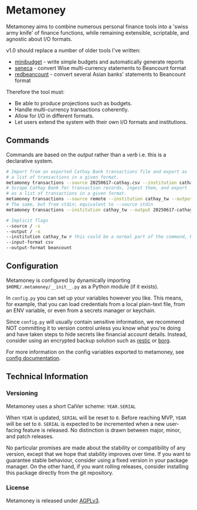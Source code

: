 # Metamoney

Metamoney aims to combine numerous personal finance tools into a 'swiss army
knife' of finance functions, while remaining extensible, scriptable, and
agnostic about I/O formats.

v1.0 should replace a number of older tools I've written:

- [minibudget](https://github.com/fdavies93/minibudget) - write simple budgets
  and automatically generate reports
- [seneca](https://github.com/fdavies93/seneca) - convert Wise multi-currency
  statements to Beancount format
- [redbeancount](https://github.com/fdavies93/redbeancount) - convert several
  Asian banks' statements to Beancount format

Therefore the tool must:

- Be able to produce projections such as budgets.
- Handle multi-currency transactions coherently.
- Allow for I/O in different formats.
- Let users extend the system with their own I/O formats and institutions.

## Commands

Commands are based on the _output_ rather than a _verb_ i.e. this is a
declarative system.

```sh
# Import from an exported Cathay Bank transactions file and export as
# a list of transactions in a given format.
metamoney transactions --source 20250617-cathay.csv --institution cathay_tw --output 20250617-cathay.beancount
# Scrape Cathay Bank for transaction records, ingest them, and export
# as a list of transactions in a given format.
metamoney transactions --source remote --institution cathay_tw --output 20250617-cathay.beancount
# The same, but from stdin; equivalent to --source stdin
metamoney transactions --institution cathay_tw --output 20250617-cathay.beancount

# Implicit flags
--source / -s
--output / -o
--institution cathay_tw # this could be a normal part of the command, but keeping it as a mandatory flag imho makes the interface easier to understand
--input-format csv
--output-format beancount
```

## Configuration

Metamoney is configured by dynamically importing `$HOME/.metamoney/__init__.py`
as a Python module (if it exists).

In `config.py` you can set up your variables however you like. This means, for
example, that you can load credentials from a local plain-text file, from an ENV
variable, or even from a secrets manager or keychain.

Since `config.py` will usually contain sensitive information, we recommend NOT
committing it to version control unless you know what you're doing and have
taken steps to hide secrets like financial account details. Instead, consider
using an encrypted backup solution such as [restic](https://restic.net/) or
[borg](https://www.borgbackup.org).

For more information on the config variables exported to metamoney, see
[config documentation](./docs/configuration.md).

## Technical Information

### Versioning

Metamoney uses a short CalVer scheme: `YEAR.SERIAL`

When `YEAR` is updated, `SERIAL` will be reset to `0`. Before reaching MVP,
`YEAR` will be set to `0`. `SERIAL` is expected to be incremented when a new
user-facing feature is released. No distinction is drawn between major, minor,
and patch releases.

No particular promises are made about the stability or compatibility of any
version, except that we hope that stability improves over time. If you want to
guarantee stable behaviour, consider using a fixed version in your package
manager. On the other hand, if you want rolling releases, consider installing
this package directly from the git repository.

### License

Metamoney is released under
[AGPLv3](https://www.gnu.org/licenses/agpl-3.0.en.html).
